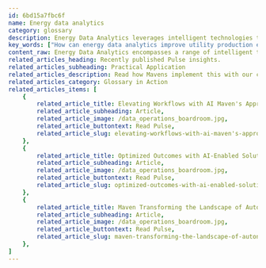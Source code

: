 ```yaml
---
id: 6bd15a7fbc6f
name: Energy data analytics
category: glossary
description: Energy Data Analytics leverages intelligent technologies to enhance energy management, enabling accurate demand prediction, cost optimization, and improved understanding of consumption patterns, thus benefiting utility companies and consumers alike in making data-driven decisions.
key_words: ["How can energy data analytics improve utility production efficiency?", "What is the role of machine learning in energy consumption analysis?", "How do energy dashboards help manage grid downtime?", "Can energy data analytics predict market demand for electricity?", "What are the environmental benefits of using energy data analytics?", "How does energy data analytics assist in optimizing asset balance?", "What strategies can businesses use to reduce energy consumption with analytics?", "How can office buildings utilize energy data analytics for cost savings?", "What insights can factories gain from energy consumption tendencies analysis?", "How do energy data analytics support operational and financial decision making?"]
content_raw: Energy Data Analytics encompasses a range of intelligent technologies like statistical software, big data, and machine learning to enable a comprehensive examination of energy production and consumption. This sophisticated approach allows utility companies to predict demand accurately, optimise production expenses in real-time, enhance distribution, grasp consumer consumption tendencies, and foresee imminent market behaviour. The advantages of Energy Data Analytics extend to both utility companies and their clients. With the help of data analytics software and energy dashboards, energy managers can effectively monitor and minimise grid downtime, anticipate fluctuating market demand in real-time, optimise asset balance, and accurately track environmental objectives. Concurrently, energy consumers, such as those managing office buildings and factories, can exploit energy data analytics to uncover potential savings opportunities, rectify usage in line with overall strategy, and consult site management teams regarding energy consumption issues. In all scenarios, the strategic use of Energy Data Analytics can provide substantial assistance in decoding complex problems and making superior operational and financial decisions. Therefore, companies of all sizes can unlock unprecedented productivity and efficiency, witnessing the profound business benefits of embracing this elite technology implemented by experienced professionals at Maven Technologies. We strive to scale and deliver value with solutions that enable organizations to thrive in the modern world.
related_articles_heading: Recently published Pulse insights.
related_articles_subheading: Practical Application
related_articles_description: Read how Mavens implement this with our clients.
related_articles_category: Glossary in Action
related_articles_items: [
	{
		related_article_title: Elevating Workflows with AI Maven's Approach,
		related_article_subheading: Article,
		related_article_image: /data_operations_boardroom.jpg,
		related_article_buttontext: Read Pulse,
		related_article_slug: elevating-workflows-with-ai-maven's-approach
	},
	{
		related_article_title: Optimized Outcomes with AI-Enabled Solutions,
		related_article_subheading: Article,
		related_article_image: /data_operations_boardroom.jpg,
		related_article_buttontext: Read Pulse,
		related_article_slug: optimized-outcomes-with-ai-enabled-solutions
	},
	{
		related_article_title: Maven Transforming the Landscape of Autonomous Vehicles,
		related_article_subheading: Article,
		related_article_image: /data_operations_boardroom.jpg,
		related_article_buttontext: Read Pulse,
		related_article_slug: maven-transforming-the-landscape-of-autonomous-vehicles
	},
]
---
```

